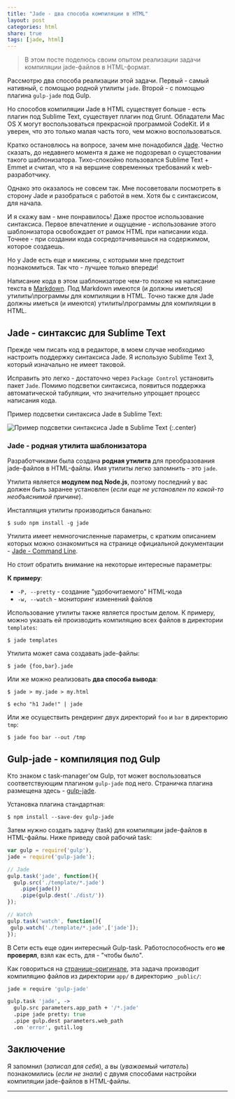 ```yaml
---
title: "Jade - два способа компиляции в HTML"
layout: post
categories: html
share: true
tags: [jade, html]
---
```


> В этом посте поделюсь своим опытом реализации задачи компиляции jade-файлов в HTML-формат.

Рассмотрю два способа реализации этой задачи. Первый - самый нативный, с помощью родной утилиты `jade`. Второй - с помощью плагина `gulp-jade` под Gulp.

Но способов компиляции Jade в HTML существует больше - есть плагин под Sublime Text, существует плагин под Grunt. Обладатели Mac OS X могут воспользоваться прекрасной программой CodeKit. И я уверен, что это только малая часть того, чем можно воспользоваться.

Кратко остановлюсь на вопросе, зачем мне понадобился [Jade][1]. Честно сказать, до недавнего момента я даже не подозревал о сущестовании такого шаблонизатора. Тихо-спокойно пользовался Sublime Text + Emmet и считал, что я на вершине современных требований к web-разработчику.

Однако это оказалось не совсем так. Мне посоветовали посмотреть в сторону Jade и разобраться с работой в нем. Хотя бы с синтаксисом, для начала.

И я скажу вам - мне понравилось! Даже простое использование синтаксиса. Первое впечатление и ощущение - использование этого шаблонизатора освобождает от рамок HTML при написании кода. Точнее - при создании кода сосредотачиваешься на содержимом, которое создаешь.

Но у Jade есть еще и миксины, с которыми мне предстоит познакомиться. Так что - лучшее только впереди!

Написание кода в этом шаблонизаторе чем-то похоже на написание текста в [Markdown][2]. Под Markdown имеются (и должны иметься) утилиты\программы для компиляции в HTML. Точно также для Jade должны иметься (и имеются) утилиты\программы для компиляции в HTML.

## Jade - синтаксис для Sublime Text

Прежде чем писать код в редакторе, в моем случае необходимо настроить поддержку синтаксиса Jade. Я использую Sublime Text 3, который изначально не имеет таковой.

Исправить это легко - достаточно через `Package Control` установить пакет `Jade`. Помимо подсветки синтаксиса, появиться поддержка автоматической табуляции, что значительно упрощает процесс написания кода.

Пример подсветки синтаксиса Jade в Sublime Text:

![Пример подсветки синтаксиса Jade в Sublime Text]({{site.url}}/images/uploads/2014/11/jade.png)
{:.center}

### Jade - родная утилита шаблонизатора

Разработчиками была создана **родная утилита** для преобразования jade-файлов в HTML-файлы. Имя утилиты легко запомнить - это `jade`.

Утилита является **модулем под Node.js**, поэтому последний у вас должен быть заранее установлен (*если еще не установлен по какой-то необъяснимой причине*).

Инсталляция утилиты производиться банально:

~~~ raw
$ sudo npm install -g jade
~~~

Утилита имеет немногочисленные параметры, с кратким описанием которых можно ознакомиться на странице официальной документации - [Jade - Command Line][4].

Но стоит обратить внимание на некоторые интересные параметры:

**К примеру**:

  * `-P, --pretty` - создание "удобочитаемого" HTML-кода
  * `-w, --watch` - мониторинг изменений файлов

Использование утилиты также является простым делом. К примеру, можно указать ей производить компиляцию всех файлов в директории `templates`:

~~~ raw
$ jade templates
~~~

Утилита может сама создавать jade-файлы:

~~~ raw
$ jade {foo,bar}.jade
~~~

Или же можно реализовать **два способа вывода**:

~~~ raw
$ jade > my.jade > my.html
~~~

~~~ raw
$ echo "h1 Jade!" | jade
~~~

Или же осуществить рендеринг двух директорий `foo` и `bar` в директорию `tmp`:

~~~ raw
$ jade foo bar --out /tmp
~~~

## Gulp-jade - компиляция под Gulp

Кто знаком с task-manager'ом Gulp, тот может воспользоваться соответствующим плагином `gulp-jade` под него. Страничка плагина размещена здесь - [gulp-jade][5].

Установка плагина стандартная:

~~~ raw
$ npm install --save-dev gulp-jade
~~~

Затем нужно создать задачу (task) для компиляции jade-файлов в HTML-файлы. Ниже приведу свой рабочий task:

~~~ javascript
var gulp = require('gulp'),
jade = require('gulp-jade');

// Jade
gulp.task('jade', function(){
  gulp.src('./template/*.jade')
    .pipe(jade())
    .pipe(gulp.dest('./dist/'))
});

// Watch
gulp.task('watch', function(){
 gulp.watch('./template/*.jade',['jade']);
});
~~~

В Сети есть еще один интересный Gulp-task. Работоспособность его **не проверял**, взял как есть, для - "чтобы было".

Как говориться на [странице-оригинале][6], эта задача производит компиляцию файлов из директории `app/` в директорию `_public/`:

~~~ coffeescript
jade = require 'gulp-jade'

gulp.task 'jade', ->
  gulp.src parameters.app_path + '/*.jade'
  .pipe jade pretty: true
  .pipe gulp.dest parameters.web_path
  .on 'error', gutil.log
~~~

## Заключение

Я запомнил (*записал для себя*), а вы (*уважаемый читатель*) познакомились (*если не знали*) с двумя способами настройки компиляции jade-файлов в HTML-файлы.

 [1]: http://jade-lang.com/ "Jade"
 [2]: http://localhost:7788/third/?p=717 "Язык Markdown - обзор редакторов для работы"
 [3]: http://localhost:7788/third/wp-content/uploads/2014/11/jade.png
 [4]: http://jade-lang.com/command-line/ "Jade - Command Line"
 [5]: https://www.npmjs.org/package/gulp-jade "gulp-jade"
 [6]: http://david.nowinsky.net/gulp-book/example/jade.html "Compiling Jade files"

---
